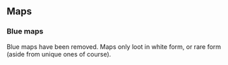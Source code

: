 ## Maps

### Blue maps

Blue maps have been removed. Maps only loot in white form, or rare form (aside from unique ones of course).